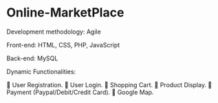 # Online-MarketPlace

Development methodology: Agile

Front-end: HTML, CSS, PHP, JavaScript

Back-end: MySQL

Dynamic Functionalities:

	User Registration.
	User Login.
	Shopping Cart.
	Product Display.
	Payment (Paypal/Debit/Credit Card).
	Google Map.
